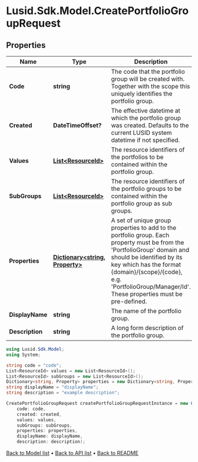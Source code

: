 # Lusid.Sdk.Model.CreatePortfolioGroupRequest

## Properties

Name | Type | Description | Notes
------------ | ------------- | ------------- | -------------
**Code** | **string** | The code that the portfolio group will be created with. Together with the scope this uniquely identifies the portfolio group. | 
**Created** | **DateTimeOffset?** | The effective datetime at which the portfolio group was created. Defaults to the current LUSID system datetime if not specified. | [optional] 
**Values** | [**List&lt;ResourceId&gt;**](ResourceId.md) | The resource identifiers of the portfolios to be contained within the portfolio group. | [optional] 
**SubGroups** | [**List&lt;ResourceId&gt;**](ResourceId.md) | The resource identifiers of the portfolio groups to be contained within the portfolio group as sub groups. | [optional] 
**Properties** | [**Dictionary&lt;string, Property&gt;**](Property.md) | A set of unique group properties to add to the portfolio group. Each property must be from the &#39;PortfolioGroup&#39; domain and should be identified by its key which has the format {domain}/{scope}/{code}, e.g. &#39;PortfolioGroup/Manager/Id&#39;. These properties must be pre-defined. | [optional] 
**DisplayName** | **string** | The name of the portfolio group. | 
**Description** | **string** | A long form description of the portfolio group. | [optional] 

```csharp
using Lusid.Sdk.Model;
using System;

string code = "code";
List<ResourceId> values = new List<ResourceId>();
List<ResourceId> subGroups = new List<ResourceId>();
Dictionary<string, Property> properties = new Dictionary<string, Property>();
string displayName = "displayName";
string description = "example description";

CreatePortfolioGroupRequest createPortfolioGroupRequestInstance = new CreatePortfolioGroupRequest(
    code: code,
    created: created,
    values: values,
    subGroups: subGroups,
    properties: properties,
    displayName: displayName,
    description: description);
```

[Back to Model list](../README.md#documentation-for-models) &#8226; [Back to API list](../README.md#documentation-for-api-endpoints) &#8226; [Back to README](../README.md)
